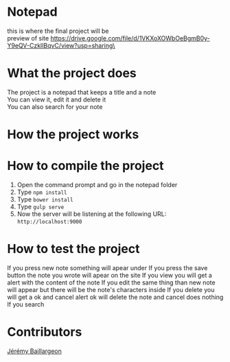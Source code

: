 # Notepad
this is where the final project will be<br/>
preview of site https://drive.google.com/file/d/1VKXoXOWbOeBgmB0y-Y9eQV-CzklIBqvC/view?usp=sharing\

# What the project does
The project is a notepad that keeps a title and a note <br/>
You can view it, edit it and delete it<br/>
You can also search for your note

# How the project works

# How to compile the project

1. Open the command prompt and go in the notepad folder 
2. Type `npm install`
3. Type `bower install`
4. Type `gulp serve` 
5. Now the server will be listening at the following URL: `http://localhost:9000`

# How to test the project
If you press new note something will apear under
If you press the save button the note you wrote will apear on the site
If you view you will get a alert with the content of the note
If you edit the same thing than new note will appear but there will be the note's characters inside
If you delete you will get a ok and cancel alert ok will delete the note and cancel does nothing
If you search 

# Contributors

[Jérémy Baillargeon](https://github.com/jerbail31)
